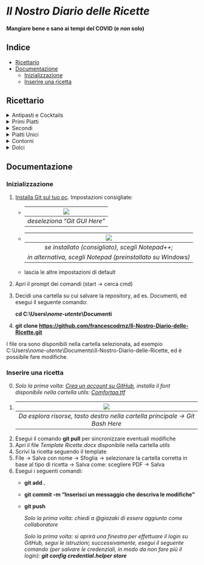 # ***Il Nostro Diario delle Ricette***
#### Mangiare bene e sano ai tempi del COVID (e non solo)

## Indice
- [Ricettario](#ricettario)
- [Documentazione](#documentazione)
  - [Inizializzazione](#inizializzazione)
  - [Inserire una ricetta](#inserire-una-ricetta)


## Ricettario
<details>
 <summary>Antipasti e Cocktails</summary>

  - [Gnocco fritto per i non-fascisti](Antipasti%20e%20Cocktails/Gnocco%20fritto%20per%20i%20non-fascisti.pdf)
  - [La Bomba](La%20Bomba.pdf)
</details>

<details>
 <summary>Primi Piatti</summary>
 
  - ['A Carbonara](Primi%20Piatti/'A%20Carbonara.pdf)
  - [Minestrone dei poveri però buono](Primi%20Piatti/Minestrone%20dei%20poveri%20però%20buono.pdf)
  - [Pasta al cavolfiore rosso](Primi%20Piatti/Pasta%20al%20cavolfiore%20rosso.pdf)
  - [Pasta all’assassina non cancerogena](Primi%20Piatti/Pasta%20all’assassina%20non%20cancerogena.pdf)
  - [Riso alla porca troia](Primi%20Piatti/Riso%20alla%20porca%20troia.pdf)
  - [Spaghetti con pomodorini freschi ai due sapori](Primi%20Piatti/Spaghetti%20con%20pomodorini%20freschi%20ai%20due%20sapori.pdf)
</details>

<details>
 <summary>Secondi</summary>
   
   - [Frico all’Ischitana](Secondi/Frico%20all’Ischitana.pdf)
   - [Peperoni Ripieni della Speranza](Secondi/Peperoni%20Ripieni%20della%20Speranza.pdf)
   - [Pollo coi peperoni](Secondi/Pollo%20coi%20peperoni.pdf)
   - [Pollo simpatico](Secondi/Pollo%20simpatico.pdf)
   - [Scaloppine all’arancia](Secondi/Scaloppine%20all’arancia.pdf)
 
</details>

<details>
 <summary>Piatti Unici</summary>
 
   - [Fagotto Ripieno Liberté](Piatti%20Unici/Fagotto%20Ripieno%20Liberté.pdf)
   - [Hamburger Autoprodotto](Piatti%20Unici/Hamburger%20Autoprodotto.pdf)
   - [Piadina](Piatti%20Unici/Piadina.pdf)
   - [Zuppa di cipolle](Piatti%20Unici/Zuppa%20di%20cipolle.pdf)
   - [Zuppa di salsicce, fagioli e birra](Piatti%20Unici/Zuppa%20di%20salsicce,%20fagioli%20e%20birra.pdf)
  
</details>

<details>
 <summary>Contorni</summary>
 
   - [Spadellata della Bandiera Indiana](Contorni/Spadellata%20della%20Bandiera%20Indiana.pdf)
   
</details>

<details>
 <summary>Dolci</summary>
 
   - [Cookies di Chicago](Dolci/Cookies%20di%20Chicago.pdf)
   - [Crema Pasticciata](Dolci/Crema%20Pasticciata.pdf)
   - [Pasticciotti Leccesi](Dolci/Pasticciotti%20Leccesi.pdf)
   - [Plumcake allo yogurt](Dolci/Plumcake%20allo%20yogurt.pdf)
   - [Torta al cioccolato di Akira](Dolci/Torta%20al%20cioccolato%20di%20Akira.pdf)
   - [Torta di carote](Dolci/Torta%20di%20carote.pdf)
   - [Tortino al cioccolato con cuore morbido](Dolci/Tortino%20al%20cioccolato%20con%20cuore%20morbido.pdf)
   
</details>
 

## Documentazione
### Inizializzazione
1. [Installa Git sul tuo pc](https://git-scm.com/download/win). Impostazioni consigliate:
    - | ![](https://i.imgur.com/5mYNek7.png) | 
      |:--:| 
      | *deseleziona “Git GUI Here”* |
    - | ![](https://i.imgur.com/jqBYpcR.png) | 
      |:--:| 
      | *se installato (consigliato), scegli Notepad++;*
        *in alternativa, scegli Notepad (preinstallato su Windows)* |
    - lascia le altre impostazioni di default
2. Apri il prompt dei comandi (start -> cerca cmd)
3. Decidi una cartella su cui salvare la repository, ad es. Documenti, ed esegui il seguente comando:

	  **cd C:\Users\\_nome-utente_\Documenti**
4. **git clone https://github.com/francescodrnz/Il-Nostro-Diario-delle-Ricette.git**

I file ora sono disponibili nella cartella selezionata, ad esempio C:\Users\\*nome-utente*\Documents\Il-Nostro-Diario-delle-Ricette, ed è possibile fare modifiche.



### Inserire una ricetta

0. _Solo la prima volta: [Crea un account su GitHub](https://github.com/signup), installa il font disponibile nella cartella utils: [Comfortaa.ttf](utils/Comfortaa.ttf)_
1.  | ![](https://i.imgur.com/yTjTJm8.png) | 
    |:--:| 
    | *Da esplora risorse, tasto destro nella cartella principale -> Git Bash Here* |
2. Esegui il comando **git pull** per sincronizzare eventuali modifiche
3. Apri il file *Template Ricette.docx* disponibile nella cartella *utils*
4. Scrivi la ricetta seguendo il template
5. File -> Salva con nome -> Sfoglia -> selezionare la cartella corretta in base al tipo di ricetta -> Salva come: scegliere PDF -> Salva
6. Esegui i seguenti comandi:
    - **git add .**
    - **git commit -m “Inserisci un messaggio che descriva le modifiche”**
    - **git push**
  
        *Solo la prima volta: chiedi a @giazaki di essere aggiunto come collaboratore*
    
        _Solo la prima volta: si aprirà una finestra per effettuare il login su GitHub, segui le istruzioni; successivamente, esegui il seguente comando (per salvare le credenziali, in modo da non fare più il login):
**git config credential.helper store**_
